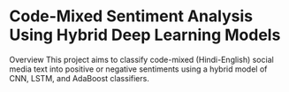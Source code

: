 ﻿# Code-Mixed Sentiment Analysis Using Hybrid Deep Learning Models
Overview
This project aims to classify code-mixed (Hindi-English) social media text into positive or negative sentiments using a hybrid model of CNN, LSTM, and AdaBoost classifiers.
